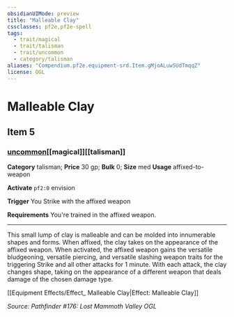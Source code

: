 ```yaml
---
obsidianUIMode: preview
title: "Malleable Clay"
cssclasses: pf2e,pf2e-spell
tags:
  - trait/magical
  - trait/talisman
  - trait/uncommon
  - category/talisman
aliases: "Compendium.pf2e.equipment-srd.Item.gMjoALuwSUdTmqqZ"
license: OGL
---
```

# Malleable Clay
## Item 5
### [uncommon](uncommon "Uncommon Rarity Trait")[[magical]][[talisman]]

**Category** talisman; 
**Price** 30 gp; 
**Bulk** 0; **Size** med
**Usage** affixed-to-weapon

**Activate** `pf2:0` envision

**Trigger** You Strike with the affixed weapon

**Requirements** You're trained in the affixed weapon.

* * *

This small lump of clay is malleable and can be molded into innumerable shapes and forms. When affixed, the clay takes on the appearance of the affixed weapon. When activated, the affixed weapon gains the versatile bludgeoning, versatile piercing, and versatile slashing weapon traits for the triggering Strike and all other attacks for 1 minute. With each attack, the clay changes shape, taking on the appearance of a different weapon that deals damage of the chosen damage type.

[[Equipment Effects/Effect_ Malleable Clay|Effect: Malleable Clay]]

*Source: Pathfinder #176: Lost Mammoth Valley*
*OGL*